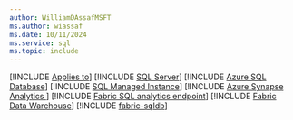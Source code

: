 ```yaml
---
author: WilliamDAssafMSFT
ms.author: wiassaf
ms.date: 10/11/2024
ms.service: sql
ms.topic: include
---
```


[!INCLUDE [Applies to](../../includes/applies-md.md)] [!INCLUDE [SQL Server](_ssnoversion.md)]  [!INCLUDE [Azure SQL Database](../../includes/applies-to-version/_asdb.md)] [!INCLUDE [SQL Managed Instance](../../includes/applies-to-version/_asmi.md)] [!INCLUDE [Azure Synapse Analytics ](../../includes/applies-to-version/_asa.md)] [!INCLUDE [Fabric SQL analytics endpoint](../../includes/applies-to-version/_fabric-se.md)] [!INCLUDE [Fabric Data Warehouse](../../includes/applies-to-version/_fabric-dw.md)] [!INCLUDE [fabric-sqldb](_fabric-sqldb.md)]